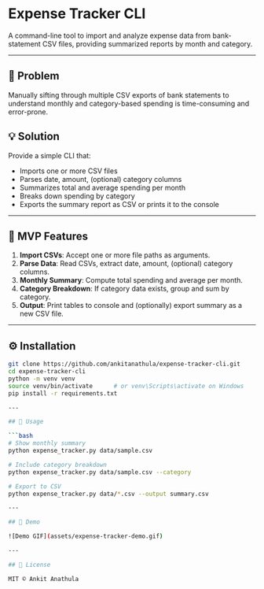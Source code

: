# Expense Tracker CLI

A command-line tool to import and analyze expense data from bank-statement CSV files, providing summarized reports by month and category.

---

## 🚩 Problem

Manually sifting through multiple CSV exports of bank statements to understand monthly and category-based spending is time-consuming and error-prone.

## 💡 Solution

Provide a simple CLI that:
- Imports one or more CSV files
- Parses date, amount, (optional) category columns
- Summarizes total and average spending per month
- Breaks down spending by category
- Exports the summary report as CSV or prints it to the console

---

## 🎯 MVP Features

1. **Import CSVs**: Accept one or more file paths as arguments.
2. **Parse Data**: Read CSVs, extract date, amount, (optional) category columns.
3. **Monthly Summary**: Compute total spending and average per month.
4. **Category Breakdown**: If category data exists, group and sum by category.
5. **Output**: Print tables to console and (optionally) export summary as a new CSV file.

---

## ⚙️ Installation

```bash
git clone https://github.com/ankitanathula/expense-tracker-cli.git
cd expense-tracker-cli
python -m venv venv
source venv/bin/activate      # or venv\Scripts\activate on Windows
pip install -r requirements.txt

---

## 🚀 Usage

```bash
# Show monthly summary
python expense_tracker.py data/sample.csv

# Include category breakdown
python expense_tracker.py data/sample.csv --category

# Export to CSV
python expense_tracker.py data/*.csv --output summary.csv

---

## 🎥 Demo

![Demo GIF](assets/expense-tracker-demo.gif)

---

## 📄 License

MIT © Ankit Anathula
